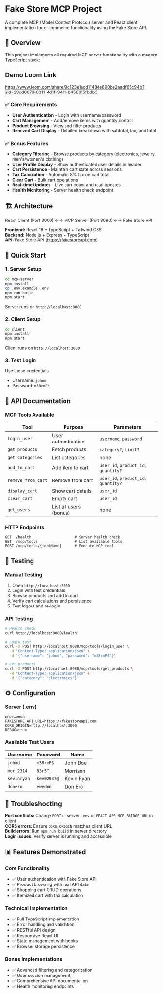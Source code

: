 # Fake Store MCP Project

A complete MCP (Model Context Protocol) server and React client implementation for e-commerce functionality using the Fake Store API.

## 🎯 Overview

This project implements all required MCP server functionality with a modern TypeScript stack:

## Demo Loom Link

https://www.loom.com/share/9c123e1acd1148de890be2aadf65c94b?sid=29cd007d-0311-4d1f-9411-b458015fbdb3

### ✅ Core Requirements
- **User Authentication** - Login with username/password
- **Cart Management** - Add/remove items with quantity control
- **Product Browsing** - View and filter products
- **Itemized Cart Display** - Detailed breakdown with subtotal, tax, and total

### ✅ Bonus Features
- **Category Filtering** - Browse products by category (electronics, jewelry, men's/women's clothing)
- **User Profile Display** - Show authenticated user details in header
- **Cart Persistence** - Maintain cart state across sessions
- **Tax Calculation** - Automatic 8% tax on cart total
- **Clear Cart** - Bulk cart operations
- **Real-time Updates** - Live cart count and total updates
- **Health Monitoring** - Server health check endpoint

## 🏗️ Architecture
React Client (Port 3000) ←→ MCP Server (Port 8080) ←→ Fake Store API


**Frontend:** React 18 + TypeScript + Tailwind CSS  
**Backend:** Node.js + Express + TypeScript  
**API:** Fake Store API (https://fakestoreapi.com)

## 🚀 Quick Start

### 1. Server Setup
```bash
cd mcp-server
npm install
cp .env.example .env
npm run build
npm start
```
Server runs on `http://localhost:8080`

### 2. Client Setup
```bash
cd client
npm install
npm start
```
Client runs on `http://localhost:3000`

### 3. Test Login
Use these credentials:
- Username: `johnd`
- Password: `m38rmF$`

## 🔧 API Documentation

### MCP Tools Available

| Tool | Purpose | Parameters |
|------|---------|------------|
| `login_user` | User authentication | `username`, `password` |
| `get_products` | Fetch products | `category?`, `limit?` |
| `get_categories` | List categories | none |
| `add_to_cart` | Add item to cart | `user_id`, `product_id`, `quantity?` |
| `remove_from_cart` | Remove from cart | `user_id`, `product_id`, `quantity?` |
| `display_cart` | Show cart details | `user_id` |
| `clear_cart` | Empty cart | `user_id` |
| `get_users` | List all users (bonus) | none |

### HTTP Endpoints

```http
GET  /health                    # Server health check
GET  /mcp/tools                 # List available tools
POST /mcp/tools/{toolName}      # Execute MCP tool
```

## 🧪 Testing

### Manual Testing
1. Open `http://localhost:3000`
2. Login with test credentials
3. Browse products and add to cart
4. Verify cart calculations and persistence
5. Test logout and re-login

### API Testing
```bash
# Health check
curl http://localhost:8080/health

# Login test
curl -X POST http://localhost:8080/mcp/tools/login_user \
  -H "Content-Type: application/json" \
  -d '{"username": "johnd", "password": "m38rmF$"}'

# Get products
curl -X POST http://localhost:8080/mcp/tools/get_products \
  -H "Content-Type: application/json" \
  -d '{"category": "electronics"}'
```

## ⚙️ Configuration

### Server (.env)
```env
PORT=8080
FAKESTORE_API_URL=https://fakestoreapi.com
CORS_ORIGIN=http://localhost:3000
DEBUG=true
```

### Available Test Users
| Username | Password | Name |
|----------|----------|------|
| `johnd` | `m38rmF$` | John Doe |
| `mor_2314` | `83r5^_` | Morrison |
| `kevinryan` | `kev02937@` | Kevin Ryan |
| `donero` | `ewedon` | Don Ero |

## 🚨 Troubleshooting

**Port conflicts:** Change `PORT` in server `.env` or `REACT_APP_MCP_BRIDGE_URL` in client  
**CORS errors:** Ensure `CORS_ORIGIN` matches client URL  
**Build errors:** Run `npm run build` in server directory  
**Login issues:** Verify server is running and accessible  

## 📊 Features Demonstrated

### Core Functionality
- ✅ User authentication with Fake Store API
- ✅ Product browsing with real API data
- ✅ Shopping cart CRUD operations
- ✅ Itemized cart with tax calculation

### Technical Implementation
- ✅ Full TypeScript implementation
- ✅ Error handling and validation
- ✅ RESTful API design
- ✅ Responsive React UI
- ✅ State management with hooks
- ✅ Browser storage persistence

### Bonus Implementations
- ✅ Advanced filtering and categorization
- ✅ User session management
- ✅ Comprehensive API documentation
- ✅ Health monitoring endpoints
